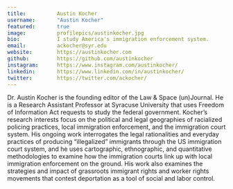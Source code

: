 ```yaml
---
title:          Austin Kocher
username:       "Austin Kocher"
featured:       true
image:          profilepics/austinkocher.jpg
bio:            I study America's immigration enforcement system.
email:          ackocher@syr.edu
website:        https://austinkocher.com
github:         https://github.com/austinkocher
instagram:      https://www.instagram.com/austinkocher/
linkedin:       https://www.linkedin.com/in/austinkocher/
twitter:        https://twitter.com/ackocher/
---
```


Dr. Austin Kocher is the founding editor of the Law & Space (un)Journal. He is a Research Assistant Professor at Syracuse University that uses Freedom of Information Act requests to study the federal government. Kocher’s research interests focus on the political and legal geographies of racialized policing practices, local immigration enforcement, and the immigration court system. His ongoing work interrogates the legal rationalities and everyday practices of producing “illegalized” immigrants through the US immigration court system, and he uses cartographic, ethnographic, and quantitative methodologies to examine how the immigration courts link up with local immigration enforcement on the ground. His work also examines the strategies and impact of grassroots immigrant rights and worker rights movements that contest deportation as a tool of social and labor control.

